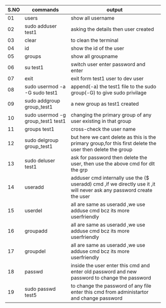 
|S.NO |commands |output
|--- |--- |--- |
|01 |users |show all username |
|02 |sudo adduser test1 |asking the details then user created |
|03 |clear |to clean the terminal |
|04 |id |show the  id of the user |
|05 |groups |show all groupname |
|06 |su test1 |switch user enter password and enter |
|07 |exit |exit form test1 user to dev user |
|08 |sudo usermod -a -G sudo test1 |append(-a) the  test1 file to the sudo group(-G) to give sudo privilage |
|09 |sudo addgroup group_test1 |a new group as test1 created |
|10 |sudo usermod -g group_test1 test1  |changing the primary group of any user existing in that group |
|11 |groups test1 |cross-check the user name |
|12 |sudo delgroup group_test1 |but here we cant delete as this is the primary group,for this first delete the user then delete the  group |
|13 |sudo deluser test1 |ask for password then delete the user, then use the above cmd for dlt the grp |
|14 |useradd |adduser cmd internally use the ($ useradd) cmd ,if we directly use it ,it will never ask any password create the user |
|15 |userdel |all are same as useradd ,we use adduse cmd bcz its more userfriendly |
|16 |groupadd |all are same as useradd ,we use adduse cmd bcz its more userfriendly |
|17 |groupdel |all are same as useradd ,we use adduse cmd bcz its more userfriendly |
|18 |passwd |inside the user enter this cmd and enter old password and new password to change the password |
|19 |sudo passwd test5 |to change the password of any file enter this cmd from administartor and change password |
